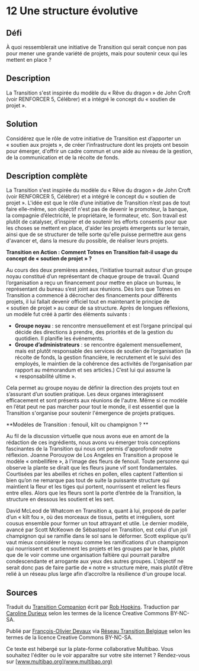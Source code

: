 # 12 Une structure évolutive

## Défi
À quoi ressemblerait une initiative de Transition qui serait conçue non pas pour mener une grande variété de projets, mais pour soutenir ceux qui les mettent en place ? 

## Description
La Transition s'est inspirée du modèle du « Rêve du dragon » de John Croft (voir RENFORCER 5, Célébrer) et a intégré le concept du « soutien de projet ».

## Solution
Considérez que le rôle de votre initiative de Transition est d’apporter un « soutien aux projets », de créer l’infrastructure dont les projets ont besoin pour émerger, d'offrir un cadre commun et une aide au niveau de la gestion, de la communication et de la récolte de fonds. 

## Description complète
La Transition s'est inspirée du modèle du « Rêve du dragon » de John Croft (voir RENFORCER 5, Célébrer) et a intégré le concept du « soutien de projet ». L'idée est que le rôle d’une initiative de Transition n’est pas de tout faire elle-même, son objectif n'est pas de devenir le promoteur, la banque, la compagnie d’électricité, le propriétaire, le formateur, etc. Son travail est plutôt de catalyser, d’inspirer et de soutenir les efforts consentis pour que les choses se mettent en place, d'aider les projets émergents sur le terrain, ainsi que de se structurer de telle sorte qu'elle puisse permettre aux gens d'avancer et, dans la mesure du possible, de réaliser leurs projets. 

**Transition en Action : Comment Totnes en Transition fait-il usage du concept de « soutien de projet » ?**

Au cours des deux premières années, l'initiative tournait autour d'un groupe noyau constitué d’un représentant de chaque groupe de travail. Quand l’organisation a reçu un financement pour mettre en place un bureau, le représentant du bureau s’est joint aux réunions. Dès lors que Totnes en Transition a commencé à décrocher des financements pour différents projets, il lui fallait devenir officiel tout en maintenant le principe de « soutien de projet » au cœur de sa structure. Après de longues réflexions, un modèle fut créé à partir des éléments suivants :
- **Groupe noyau** : se rencontre mensuellement et est l’organe principal qui décide des directions à prendre, des priorités et de la gestion du quotidien. Il planifie les événements. 
- **Groupe d’administrateurs** : se rencontre également mensuellement, mais est plutôt responsable des services de soutien de l’organisation (la récolte de fonds, la gestion financière, le recrutement et le suivi des employés, le maintien de la cohérence des activités de l’organisation par rapport au mémorandum et ses articles.) C’est lui qui assume la « responsabilité ultime ».

Cela permet au groupe noyau de définir la direction des projets tout en s’assurant d’un soutien pratique. Les deux organes interagissent efficacement et sont présents aux réunions de l'autre. Même si ce modèle en l’état peut ne pas marcher pour tout le monde, il est essentiel que la Transition s'organise pour soutenir l'émergence de projets pratiques.

**Modèles de Transition : fenouil, kilt ou champignon ? **

Au fil de la discussion virtuelle que nous avons eue en amont de la rédaction de ces ingrédients, nous avons vu émerger trois conceptions fascinantes de la Transition qui nous ont permis d'approfondir notre réflexion. Joanne Porouyow de Los Angeles en Transition a proposé le modèle « ombellifère », à l'image des fleurs de fenouil. Toute personne qui observe la plante se dirait que les fleurs jaune vif sont fondamentales. Courtisées par les abeilles et riches en pollen, elles captent l'attention si bien qu’on ne remarque pas tout de suite la puissante structure qui maintient la fleur et les tiges qui portent, nourrissent et relient les fleurs entre elles. Alors que les fleurs sont la porte d’entrée de la Transition, la structure en dessous les soutient et les sert.

David McLeod de Whatcom en Transition a, quant à lui, proposé de parler d’un « kilt fou », où des morceaux de tissus, petits et irréguliers, sont cousus ensemble pour former un tout attrayant et utile. Le dernier modèle, avancé par Scott McKeown de Sébastopol en Transition, est celui d'un joli champignon qui se ramifie dans le sol sans le déformer. Scott explique qu’il vaut mieux considérer le noyau comme les ramifications d'un champignon qui nourrissent et soutiennent les projets et les groupes par le bas, plutôt que de le voir comme une organisation faîtière qui pourrait paraître condescendante et arrogante aux yeux des autres groupes. L'objectif ne serait donc pas de faire partie de « notre » structure mère, mais plutôt d’être relié à un réseau plus large afin d’accroître la résilience d'un groupe local. 

## Sources
Traduit du [Transition Companion](https://www.transitionnetwork.org/transition-companion) écrit par [Rob Hopkins](https://www.transitionnetwork.org/about/people/staff-and-key-contributors). Traduction par [Caroline Durieux](http://www.reseautransition.be/articles/author/caroline-durieux/) selon les termes de la licence Creative Commons BY-NC-SA.

Publié par [François-Olivier Devaux](mailto:francois@reseautransition.be) via [Réseau Transition Belgique](http://www.reseautransition.be/) selon les termes de la licence Creative Commons BY-NC-SA.

Ce texte est hébergé sur la plate-forme collaborative Multibao. Vous souhaitez l'éditer ou le voir apparaître sur votre site internet ? Rendez-vous sur [www.multibao.org](www.multibao.org)
